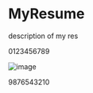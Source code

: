 # MyResume
description of my res

0123456789

![image](https://github.com/jijiudong/MyResume/image/aa.jpg)

9876543210


